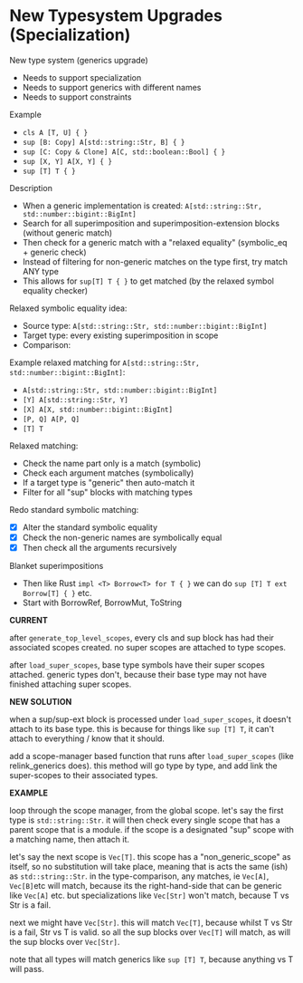 # New Typesystem Upgrades (Specialization)

New type system (generics upgrade)

- Needs to support specialization
- Needs to support generics with different names
- Needs to support constraints

Example

- `cls A [T, U] { }`
- `sup [B: Copy] A[std::string::Str, B] { }`
- `sup [C: Copy & Clone] A[C, std::boolean::Bool] { }`
- `sup [X, Y] A[X, Y] { }`
- `sup [T] T { }`

Description

- When a generic implementation is created: `A[std::string::Str, std::number::bigint::BigInt]`
- Search for all superimposition and superimposition-extension blocks (without generic match)
- Then check for a generic match with a "relaxed equality" (symbolic_eq + generic check)
- Instead of filtering for non-generic matches on the type first, try match ANY type
- This allows for `sup[T] T { }` to get matched (by the relaxed symbol equality checker)

Relaxed symbolic equality idea:

- Source type: `A[std::string::Str, std::number::bigint::BigInt]`
- Target type: every existing superimposition in scope
- Comparison:

Example relaxed matching for `A[std::string::Str, std::number::bigint::BigInt]`:

- `A[std::string::Str, std::number::bigint::BigInt]`
- `[Y] A[std::string::Str, Y]`
- `[X] A[X, std::number::bigint::BigInt]`
- `[P, Q] A[P, Q]`
- `[T] T`

Relaxed matching:

- Check the name part only is a match (symbolic)
- Check each argument matches (symbolically)
- If a target type is "generic" then auto-match it
- Filter for all "sup" blocks with matching types

Redo standard symbolic matching:

- [x] Alter the standard symbolic equality
- [x] Check the non-generic names are symbolically equal
- [x] Then check all the arguments recursively

Blanket superimpositions

- Then like Rust `impl <T> Borrow<T> for T { }` we can do `sup [T] T ext Borrow[T] { }` etc.
- Start with BorrowRef, BorrowMut, ToString

**CURRENT**

after `generate_top_level_scopes`, every cls and sup block has had their associated scopes created. no super scopes are
attached to type scopes.

after `load_super_scopes`, base type symbols have their super scopes attached. generic types don't, because their base
type may not have finished attaching super scopes.

**NEW SOLUTION**

when a sup/sup-ext block is processed under `load_super_scopes`, it doesn't attach to its base type. this is because for
things like `sup [T] T`, it can't attach to everything / know that it should.

add a scope-manager based function that runs after `load_super_scopes` (like relink_generics does). this method will go
type by type, and add link the super-scopes to their associated types.

**EXAMPLE**

loop through the scope manager, from the global scope. let's say the first type is `std::string::Str`. it will then
check every single scope that has a parent scope that is a module. if the scope is a designated "sup" scope with a
matching name, then attach it.

let's say the next scope is `Vec[T]`. this scope has a "non_generic_scope" as itself, so no substitution will take
place, meaning that is acts the same (ish) as `std::string::Str`. in the type-comparison, any matches, ie `Vec[A]`,
`Vec[B]`etc will match, because its the right-hand-side that can be generic like `Vec[A]` etc. but specializations like
`Vec[Str]` won't match, because T vs Str is a fail.

next we might have `Vec[Str]`. this will match `Vec[T]`, because whilst T vs Str is a fail, Str vs T is valid. so all
the sup blocks over `Vec[T]` will match, as will the sup blocks over `Vec[Str]`.

note that all types will match generics like `sup [T] T`, because anything vs T will pass.